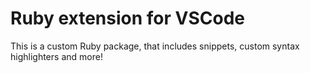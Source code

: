 # Ruby extension for VSCode

This is a custom Ruby package, that includes snippets, custom syntax
highlighters and more!
